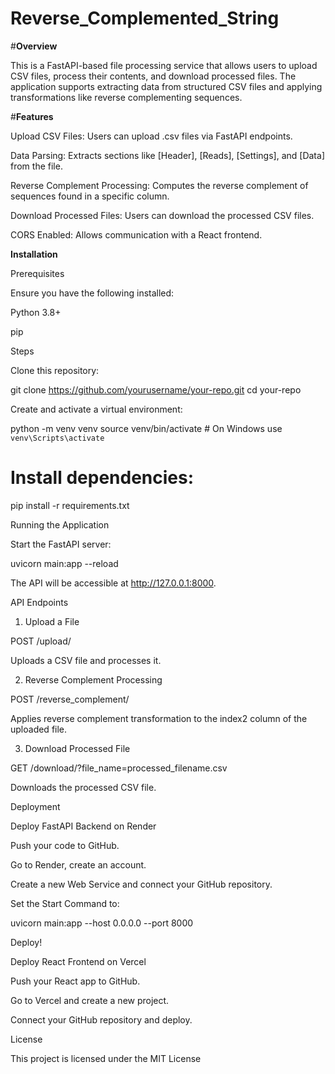 # Reverse_Complemented_String
#**Overview**

This is a FastAPI-based file processing service that allows users to upload CSV files, process their contents, and download processed files. The application supports extracting data from structured CSV files and applying transformations like reverse complementing sequences.

#**Features**

Upload CSV Files: Users can upload .csv files via FastAPI endpoints.

Data Parsing: Extracts sections like [Header], [Reads], [Settings], and [Data] from the file.

Reverse Complement Processing: Computes the reverse complement of sequences found in a specific column.

Download Processed Files: Users can download the processed CSV files.

CORS Enabled: Allows communication with a React frontend.

**Installation**

Prerequisites

Ensure you have the following installed:

Python 3.8+

pip

Steps

Clone this repository:

git clone https://github.com/yourusername/your-repo.git
cd your-repo

Create and activate a virtual environment:

python -m venv venv
source venv/bin/activate  # On Windows use `venv\Scripts\activate`

# Install dependencies:

pip install -r requirements.txt

Running the Application

Start the FastAPI server:

uvicorn main:app --reload

The API will be accessible at http://127.0.0.1:8000.

API Endpoints

1. Upload a File

POST /upload/

Uploads a CSV file and processes it.

2. Reverse Complement Processing

POST /reverse_complement/

Applies reverse complement transformation to the index2 column of the uploaded file.

3. Download Processed File

GET /download/?file_name=processed_filename.csv

Downloads the processed CSV file.

Deployment

Deploy FastAPI Backend on Render

Push your code to GitHub.

Go to Render, create an account.

Create a new Web Service and connect your GitHub repository.

Set the Start Command to:

uvicorn main:app --host 0.0.0.0 --port 8000

Deploy!

Deploy React Frontend on Vercel

Push your React app to GitHub.

Go to Vercel and create a new project.

Connect your GitHub repository and deploy.

License

This project is licensed under the MIT License
